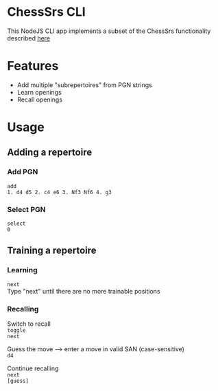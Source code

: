 # ChessSrs CLI

This NodeJS CLI app implements a subset of the ChessSrs functionality described [here](https://github.com/jacokyle01/chess-srs)

# Features

- Add multiple "subrepertoires" from PGN strings
- Learn openings
- Recall openings

# Usage

## Adding a repertoire

### Add PGN

`add`\
`1. d4 d5 2. c4 e6 3. Nf3 Nf6 4. g3`

### Select PGN

`select`\
`0`

## Training a repertoire

### Learning

`next`\
Type "next" until there are no more trainable positions

### Recalling

Switch to recall\
`toggle`\
`next`

Guess the move
--> enter a move in valid SAN (case-sensitive)\
`d4`

Continue recalling\
`next`\
`[guess]`
